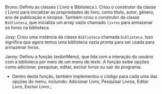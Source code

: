 Bruno: Definiu as classes ( Livro e Biblioteca ). Criou o construtor da classe ( Livro) para inicializar as propriedades do livro, como título, autor, gênero, ano de publicação e sinopse. Também criou o construtor da classe `Biblioteca`, que inicializa um array vazio chamado `livros` para armazenar os livros na biblioteca.

Josy: Criou uma instância da classe `Biblioteca` chamada `biblioteca`. Isso significa que agora temos uma biblioteca vazia pronta para ser usada para armazenar livros.

 Janny: Definiu a função (exibirMenu), que lida com a interação do usuário com a biblioteca por meio de um menu de texto. A função exibe opções como adicionar, pesquisar, editar, excluir livros ou sair do programa.
   - Dentro desta função, também implementou o código para cada uma das opções do menu, incluindo: Adicionar Livro, Pesquisar Livros, Editar Livro, Excluir Livro.;
